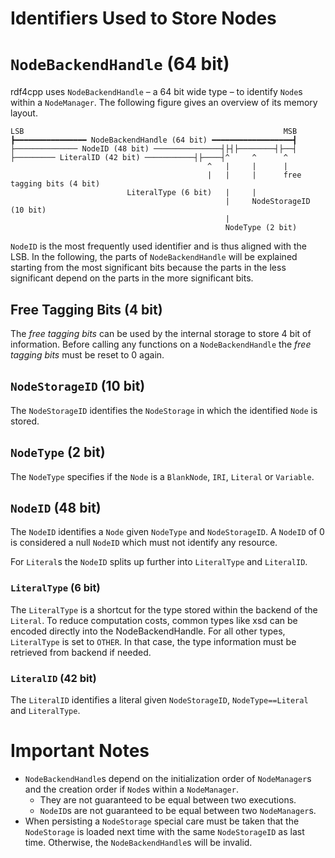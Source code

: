 # Identifiers Used to Store Nodes

# `NodeBackendHandle` (64 bit)
rdf4cpp uses `NodeBackendHandle` – a 64 bit wide type – to identify `Node`s within a `NodeManager`.
The following figure gives an overview of its memory layout.
```
LSB                                                          MSB
┣━━━━━━━━━━━━━━━━ NodeBackendHandle (64 bit) ━━━━━━━━━━━━━━━━━━┫
├────────────── NodeID (48 bit) ───────────────┤├┤├────────┤├──┤
├───────── LiteralID (42 bit) ───────────┤├────┤^     ^      ^
                                            ^   |     |      |
                                            |   |     |      free tagging bits (4 bit)
                          LiteralType (6 bit)   |     |
                                                |     NodeStorageID (10 bit)
                                                |
                                                NodeType (2 bit)                                                                                               
```

`NodeID` is the most frequently used identifier and is thus aligned with the LSB. 
In the following, the parts of `NodeBackendHandle` will be explained starting from the most significant bits because the parts in the less significant depend on the parts in the more significant bits.  

## Free Tagging Bits (4 bit)

The _free tagging bits_ can be used by the internal storage to store 4 bit of information. Before calling any functions on a `NodeBackendHandle` the _free tagging bits_ must be reset to 0 again.  

## `NodeStorageID` (10 bit) 
The `NodeStorageID` identifies the `NodeStorage` in which the identified `Node` is stored.

## `NodeType` (2 bit)
The `NodeType` specifies if the `Node` is a `BlankNode`, `IRI`, `Literal` or `Variable`.

## `NodeID` (48 bit)
The `NodeID` identifies a `Node` given `NodeType` and `NodeStorageID`. A `NodeID` of 0 is considered a null `NodeID` which must not identify any resource.

For `Literal`s the `NodeID` splits up further into `LiteralType` and `LiteralID`.

### `LiteralType` (6 bit)
The `LiteralType` is a shortcut for the type stored within the backend of the `Literal`. 
To reduce computation costs, common types like xsd can be encoded directly into the NodeBackendHandle. 
For all other types, `LiteralType` is set to `OTHER`. 
In that case, the type information must be retrieved from backend if needed.  

### `LiteralID` (42 bit)
The `LiteralID` identifies a literal given `NodeStorageID`, `NodeType==Literal` and `LiteralType`.

# Important Notes
- `NodeBackendHandle`s depend on the initialization order of `NodeManager`s and the creation order if `Node`s within a `NodeManager`. 
   - They are not guaranteed to be equal between two executions.
   - `NodeID`s are not guaranteed to be equal between two `NodeManager`s.
- When persisting a `NodeStorage` special care must be taken that the `NodeStorage` is loaded next time with the same `NodeStorageID` as last time. Otherwise, the `NodeBackendHandle`s will be invalid.
